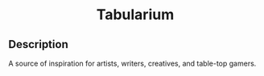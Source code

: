 <div align="center">
<h1> Tabularium </h1>
</div>

## Description
A source of inspiration for artists, writers, creatives, and table-top gamers. 


